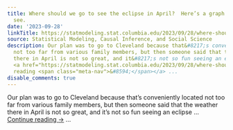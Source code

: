 ```yaml
---
title: Where should we go to see the eclipse in April?  Here’s a graph I’d like to
  see.
date: '2023-09-28'
linkTitle: https://statmodeling.stat.columbia.edu/2023/09/28/where-should-we-go-to-see-the-total-eclipse-heres-a-graph-id-like-to-see/
source: Statistical Modeling, Causal Inference, and Social Science
description: Our plan was to go to Cleveland because that&#8217;s conveniently located
  not too far from various family members, but then someone said that the weather
  there in April is not so great, and it&#8217;s not so fun seeing an eclipse &#8230;
  <a href="https://statmodeling.stat.columbia.edu/2023/09/28/where-should-we-go-to-see-the-total-eclipse-heres-a-graph-id-like-to-see/">Continue
  reading <span class="meta-nav">&#8594;</span></a> ...
disable_comments: true
---
```

Our plan was to go to Cleveland because that&#8217;s conveniently located not too far from various family members, but then someone said that the weather there in April is not so great, and it&#8217;s not so fun seeing an eclipse &#8230; <a href="https://statmodeling.stat.columbia.edu/2023/09/28/where-should-we-go-to-see-the-total-eclipse-heres-a-graph-id-like-to-see/">Continue reading <span class="meta-nav">&#8594;</span></a> ...